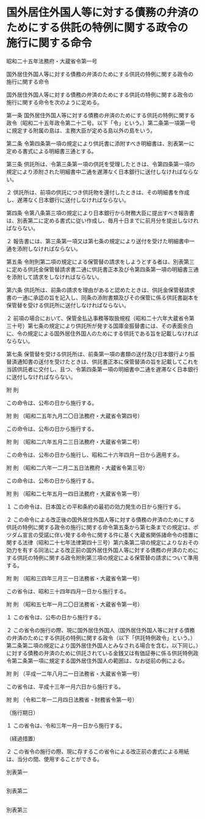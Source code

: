 # 国外居住外国人等に対する債務の弁済のためにする供託の特例に関する政令の施行に関する命令

昭和二十五年法務府・大蔵省令第一号

国外居住外国人等に対する債務の弁済のためにする供託の特例に関する政令の施行に関する命令

国外居住外国人等に対する債務の弁済のためにする供託の特例に関する政令の施行に関する命令を次のように定める。

第一条 国外居住外国人等に対する債務の弁済のためにする供託の特例に関する政令（昭和二十五年政令第二十二号。以下「令」という。）第二条第一項第一号に規定する附属の島は、主務大臣が定める島以外の島をいう。

第二条 令第四条第一項の規定により供託書に添附すべき明細書は、別表第一に定める書式による明細書三通とする。

第三条 供託所は、令第三条第一項の供託を受理したときは、令第四条第一項の規定により添附された明細書中二通を遅滞なく日本銀行に送付しなければならない。

２ 供託所は、前項の供託につき供託物を還付したときは、その明細書を作成し、遅滞なく日本銀行に送付しなければならない。

第四条 令第八条第三項の規定により日本銀行から財務大臣に提出すべき報告書は、別表第二に定める書式に従い作成し、毎月十日までに前月分を提出しなければならない。

２ 報告書には、第三条第一項又は第七条の規定により送付を受けた明細書中一通を添附しなければならない。

第五条 令附則第二項の規定による保管替の請求をしようとする者は、別表第三に定める供託金保管替請求書二通に供託書正本及び令第四条第一項の明細書三通を添附して請求をしなければならない。

第六条 供託所は、前条の請求を理由があると認めたときは、供託金保管替請求書の一通に承認の旨を記入し、同条の添附書類及びその保管に係る供託書副本を保管替を受ける供託所に送付しなければならない。

２ 前項の場合において、保管金払込事務等取扱規程（昭和二十六年大蔵省令第三十号）第七条の規定により供託所が発する国庫金振替書には、その表面余白に、令の規定による国外居住外国人のためにする供託である旨を記載しなければならない。

第七条 保管替を受ける供託所は、前条第一項の書類の送付及び日本銀行より振替済通知書の送付を受けたときは、供託書正本に保管替済の旨を記載してこれを当該供託者に交付し、且つ、令第四条第一項の明細書中二通を遅滞なく日本銀行に送付しなければならない。

附 則

この命令は、公布の日から施行する。

附 則 （昭和二五年九月二〇日法務府・大蔵省令第四号）

この命令は、公布の日から施行する。

附 則 （昭和二六年五月二三日法務府・大蔵省令第二号）

この命令は、公布の日から施行し、昭和二十六年四月一日から適用する。

附 則 （昭和二六年一二月二五日法務府・大蔵省令第三号）

この命令は、公布の日から施行する。

附 則 （昭和二七年五月一四日法務府・大蔵省令第一号）

１ この命令は、日本国との平和条約の最初の効力発生の日から施行する。

２ この命令による改正後の国外居住外国人等に対する債務の弁済のためにする供託の特例に関する政令の施行に関する命令第五条から第七条までの規定は、ポツダム宣言の受諾に伴い発する命令に関する件に基く大蔵省関係諸命令の措置に関する法律（昭和二十七年法律第四十三号）第六条第二項の規定によりなおその効力を有する同法による改正前の国外居住外国人等に対する債務の弁済のためにする供託の特例に関する政令附則第三項の規定による保管替の請求について準用する。

附 則 （昭和三四年三月三一日法務省・大蔵省令第一号）

この省令は、昭和三十四年四月一日から施行する。

附 則 （昭和五七年一月二〇日法務省・大蔵省令第一号）

１ この省令は、公布の日から施行する。

２ この省令の施行の際、現に国外居住外国人（国外居住外国人等に対する債務の弁済のためにする供託の特例に関する政令（以下「供託特例政令」という。）第二条第二項の規定により国外居住外国人とみなされる場合を含む。以下同じ。）に対する債務の弁済のために供託されている金銭又は有価証券に係る供託特例政令第二条第一項に規定する国外居住外国人の範囲は、なお従前の例による。

附 則 （平成一二年八月二一日法務省・大蔵省令第一号）

この省令は、平成十三年一月六日から施行する。

附 則 （令和二年一二月四日法務省・財務省令第一号）

（施行期日）

１ この省令は、令和三年一月一日から施行する。

（経過措置）

２ この省令の施行の際、現に存するこの省令による改正前の書式による用紙は、当分の間、使用することができる。

別表第一

[](/./pict/S25F00402001001_2103251403_001.pdf)  
---  
  
別表第二

[](/./pict/S25F00402001001_2103251403_002.pdf)  
---  
  
別表第三

[](/./pict/S25F00402001001_2103251403_003.pdf)  
---
